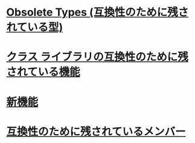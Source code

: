 # [Obsolete Types (互換性のために残されている型)](obsolete-types.md)
# [クラス ライブラリの互換性のために残されている機能](whats-obsolete.md)
# [新機能](index.md)
# [互換性のために残されているメンバー](obsolete-members.md)

